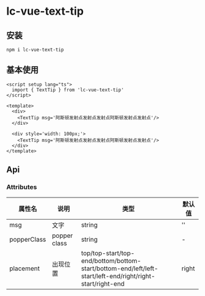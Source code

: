 
# lc-vue-text-tip

## 安装

```
npm i lc-vue-text-tip
```

## 基本使用

<script setup lang="ts">
  import { TextTip } from 'lc-vue-text-tip'
</script>

<div>
  <TextTip msg='阿斯顿发射点发射点发射点阿斯顿发射点发射点'/>  
</div>

<div style='width: 100px;'>
  <TextTip msg='阿斯顿发射点发射点发射点阿斯顿发射点发射点' :linClamp='3'/>  
</div>

```vue
<script setup lang="ts">
  import { TextTip } from 'lc-vue-text-tip'
</script>

<template>
  <div>
    <TextTip msg='阿斯顿发射点发射点发射点阿斯顿发射点发射点'/>  
  </div>

  <div style='width: 100px;'>
    <TextTip msg='阿斯顿发射点发射点发射点阿斯顿发射点发射点'/>  
  </div>
</template>
```

## Api

### Attributes

| 属性名 | 说明 | 类型 | 默认值 |
| ---- | ---- | ---- | ---- |
| msg | 文字 | string | '' |
| popperClass | popper class | string | - |
| placement |	出现位置  |	top/top-start/top-end/bottom/bottom-start/bottom-end/left/left-start/left-end/right/right-start/right-end |	right |
